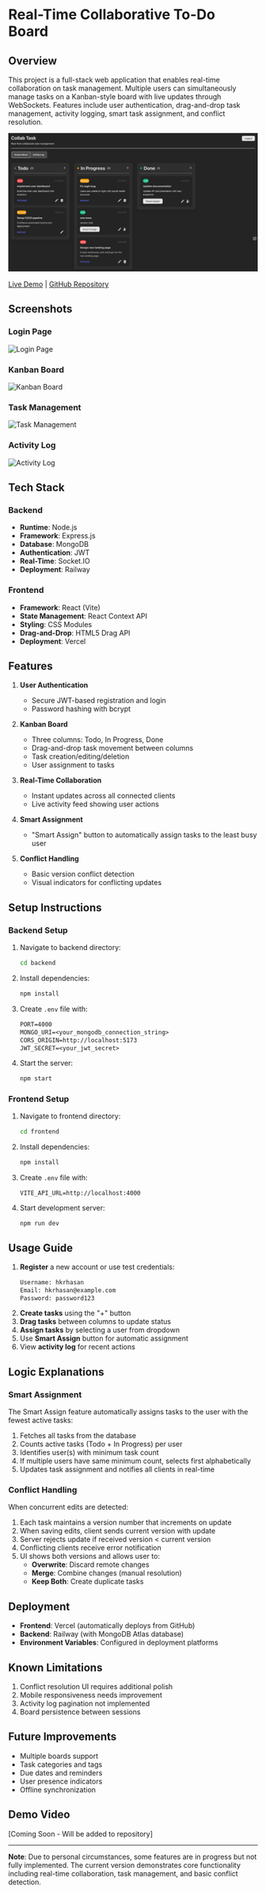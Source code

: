 # Real-Time Collaborative To-Do Board

## Overview
This project is a full-stack web application that enables real-time collaboration on task management. Multiple users can simultaneously manage tasks on a Kanban-style board with live updates through WebSockets. Features include user authentication, drag-and-drop task management, activity logging, smart task assignment, and conflict resolution.

[![Real-Time Collaborative To-Do Board](image.png)](https://real-time-collab-todo-board.vercel.app)

[Live Demo](https://real-time-collab-todo-board.vercel.app) | [GitHub Repository](https://github.com/hkrhasan/RealTimeCollabTodoBoard)

## Screenshots

### Login Page
![Login Page](https://via.placeholder.com/600x400/4a86e8/FFFFFF?text=Login+Page)

### Kanban Board
![Kanban Board](https://via.placeholder.com/600x400/6aa84f/FFFFFF?text=Kanban+Board)

### Task Management
![Task Management](https://via.placeholder.com/600x400/e69138/FFFFFF?text=Task+Management)

### Activity Log
![Activity Log](https://via.placeholder.com/600x400/cc0000/FFFFFF?text=Activity+Log)

## Tech Stack
### Backend
- **Runtime**: Node.js
- **Framework**: Express.js
- **Database**: MongoDB
- **Authentication**: JWT
- **Real-Time**: Socket.IO
- **Deployment**: Railway

### Frontend
- **Framework**: React (Vite)
- **State Management**: React Context API
- **Styling**: CSS Modules
- **Drag-and-Drop**: HTML5 Drag API
- **Deployment**: Vercel

## Features
1. **User Authentication**
   - Secure JWT-based registration and login
   - Password hashing with bcrypt

2. **Kanban Board**
   - Three columns: Todo, In Progress, Done
   - Drag-and-drop task movement between columns
   - Task creation/editing/deletion
   - User assignment to tasks

3. **Real-Time Collaboration**
   - Instant updates across all connected clients
   - Live activity feed showing user actions

4. **Smart Assignment**
   - "Smart Assign" button to automatically assign tasks to the least busy user

5. **Conflict Handling**
   - Basic version conflict detection
   - Visual indicators for conflicting updates

## Setup Instructions

### Backend Setup
1. Navigate to backend directory:
   ```bash
   cd backend
   ```
2. Install dependencies:
   ```bash
   npm install
   ```
3. Create `.env` file with:
   ```env
   PORT=4000
   MONGO_URI=<your_mongodb_connection_string>
   CORS_ORIGIN=http://localhost:5173
   JWT_SECRET=<your_jwt_secret>
   ```
4. Start the server:
   ```bash
   npm start
   ```

### Frontend Setup
1. Navigate to frontend directory:
   ```bash
   cd frontend
   ```
2. Install dependencies:
   ```bash
   npm install
   ```
3. Create `.env` file with:
   ```env
   VITE_API_URL=http://localhost:4000
   ```
4. Start development server:
   ```bash
   npm run dev
   ```

## Usage Guide
1. **Register** a new account or use test credentials:
   ```
   Username: hkrhasan
   Email: hkrhasan@example.com
   Password: password123
   ```
2. **Create tasks** using the "+" button
3. **Drag tasks** between columns to update status
4. **Assign tasks** by selecting a user from dropdown
5. Use **Smart Assign** button for automatic assignment
6. View **activity log** for recent actions

## Logic Explanations

### Smart Assignment
The Smart Assign feature automatically assigns tasks to the user with the fewest active tasks:
1. Fetches all tasks from the database
2. Counts active tasks (Todo + In Progress) per user
3. Identifies user(s) with minimum task count
4. If multiple users have same minimum count, selects first alphabetically
5. Updates task assignment and notifies all clients in real-time

### Conflict Handling
When concurrent edits are detected:
1. Each task maintains a version number that increments on update
2. When saving edits, client sends current version with update
3. Server rejects update if received version < current version
4. Conflicting clients receive error notification
5. UI shows both versions and allows user to:
   - **Overwrite**: Discard remote changes
   - **Merge**: Combine changes (manual resolution)
   - **Keep Both**: Create duplicate tasks

## Deployment
- **Frontend**: Vercel (automatically deploys from GitHub)
- **Backend**: Railway (with MongoDB Atlas database)
- **Environment Variables**: Configured in deployment platforms

## Known Limitations
1. Conflict resolution UI requires additional polish
2. Mobile responsiveness needs improvement
3. Activity log pagination not implemented
4. Board persistence between sessions

## Future Improvements
- Multiple boards support
- Task categories and tags
- Due dates and reminders
- User presence indicators
- Offline synchronization

## Demo Video
[Coming Soon - Will be added to repository]

---

**Note**: Due to personal circumstances, some features are in progress but not fully implemented. The current version demonstrates core functionality including real-time collaboration, task management, and basic conflict detection.